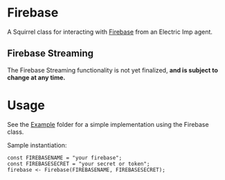 Firebase
========

A Squirrel class for interacting with [Firebase](http://firebase.com) from an Electric Imp agent.

Firebase Streaming
-----------------

The Firebase Streaming functionality is not yet finalized, **and is subject to change at any time.**

Usage
=====
See the [Example](./example) folder for a simple implementation using the Firebase class. 

Sample instantiation:

```
const FIREBASENAME = "your firebase";
const FIREBASESECRET = "your secret or token";
firebase <- Firebase(FIREBASENAME, FIREBASESECRET);
```
